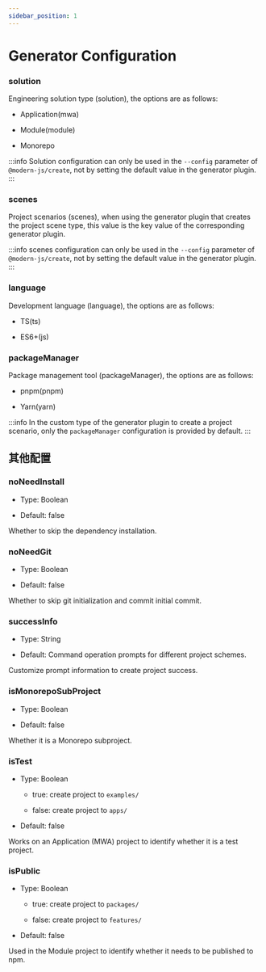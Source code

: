 ```yaml
---
sidebar_position: 1
---
```


# Generator Configuration

### solution

Engineering solution type (solution), the options are as follows:

- Application(mwa)

- Module(module)

- Monorepo

:::info
Solution configuration can only be used in the `--config` parameter of `@modern-js/create`, not by setting the default value in the generator plugin.
:::

### scenes

Project scenarios (scenes), when using the generator plugin that creates the project scene type, this value is the key value of the corresponding generator plugin.

:::info
scenes configuration can only be used in the `--config` parameter of `@modern-js/create`, not by setting the default value in the generator plugin.
:::

### language

Development language (language), the options are as follows:

- TS(ts)

- ES6+(js)

### packageManager

Package management tool (packageManager), the options are as follows:

- pnpm(pnpm)

- Yarn(yarn)


:::info
In the custom type of the generator plugin to create a project scenario, only the `packageManager` configuration is provided by default.
:::

## 其他配置

### noNeedInstall

* Type: Boolean

* Default: false

Whether to skip the dependency installation.

### noNeedGit

* Type: Boolean

* Default: false

Whether to skip git initialization and commit initial commit.

### successInfo

* Type: String

* Default: Command operation prompts for different project schemes.

Customize prompt information to create project success.

### isMonorepoSubProject

* Type: Boolean

* Default: false

Whether it is a Monorepo subproject.

### isTest

* Type: Boolean

   - true: create project to `examples/`

   - false: create project to `apps/`

* Default: false

Works on an Application (MWA) project to identify whether it is a test project.

### isPublic

* Type: Boolean

   - true: create project to `packages/`

   - false: create project to `features/`

* Default: false

Used in the Module project to identify whether it needs to be published to npm.
